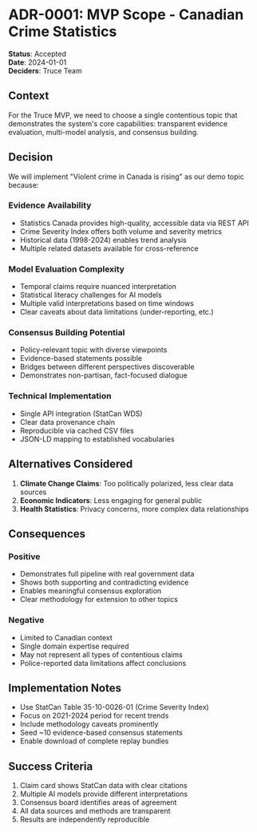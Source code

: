 # ADR-0001: MVP Scope - Canadian Crime Statistics

**Status**: Accepted  
**Date**: 2024-01-01  
**Deciders**: Truce Team  

## Context

For the Truce MVP, we need to choose a single contentious topic that demonstrates the system's core capabilities: transparent evidence evaluation, multi-model analysis, and consensus building.

## Decision

We will implement "Violent crime in Canada is rising" as our demo topic because:

### Evidence Availability
- Statistics Canada provides high-quality, accessible data via REST API
- Crime Severity Index offers both volume and severity metrics
- Historical data (1998-2024) enables trend analysis
- Multiple related datasets available for cross-reference

### Model Evaluation Complexity
- Temporal claims require nuanced interpretation
- Statistical literacy challenges for AI models
- Multiple valid interpretations based on time windows
- Clear caveats about data limitations (under-reporting, etc.)

### Consensus Building Potential
- Policy-relevant topic with diverse viewpoints
- Evidence-based statements possible
- Bridges between different perspectives discoverable
- Demonstrates non-partisan, fact-focused dialogue

### Technical Implementation
- Single API integration (StatCan WDS)
- Clear data provenance chain
- Reproducible via cached CSV files
- JSON-LD mapping to established vocabularies

## Alternatives Considered

1. **Climate Change Claims**: Too politically polarized, less clear data sources
2. **Economic Indicators**: Less engaging for general public
3. **Health Statistics**: Privacy concerns, more complex data relationships

## Consequences

### Positive
- Demonstrates full pipeline with real government data
- Shows both supporting and contradicting evidence
- Enables meaningful consensus exploration
- Clear methodology for extension to other topics

### Negative
- Limited to Canadian context
- Single domain expertise required
- May not represent all types of contentious claims
- Police-reported data limitations affect conclusions

## Implementation Notes

- Use StatCan Table 35-10-0026-01 (Crime Severity Index)
- Focus on 2021-2024 period for recent trends
- Include methodology caveats prominently
- Seed ~10 evidence-based consensus statements
- Enable download of complete replay bundles

## Success Criteria

1. Claim card shows StatCan data with clear citations
2. Multiple AI models provide different interpretations
3. Consensus board identifies areas of agreement
4. All data sources and methods are transparent
5. Results are independently reproducible
